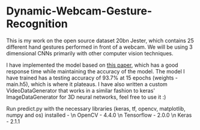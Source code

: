 # Dynamic-Webcam-Gesture-Recognition
This is my work on the open source dataset 20bn Jester, which contains 25 different hand gestures performed in front of a webcam. We will be using 3 dimensional CNNs primarily with other computer vision techniques.

I have implemented the model based on [this paper](https://openaccess.thecvf.com/content_ICCVW_2019/papers/HANDS/Materzynska_The_Jester_Dataset_A_Large-Scale_Video_Dataset_of_Human_Gestures_ICCVW_2019_paper.pdf), which has a good response time while maintaining the accuracy of the model. The model I have trained has a testing accuracy of 93.7% at 15 epochs (weights - main.h5), which is where it plateaus.
I have also written a custom VideoDataGenerator that works in a similar fashion to keras' ImageDataGenerator for 3D neural networks, feel free to use it :)

Run predict.py with the necessary libraries (keras, tf, opencv, matplotlib, numpy and os) installed - 
\n OpenCV - 4.4.0
\n Tensorflow - 2.0.0
\n Keras - 2.1.1
